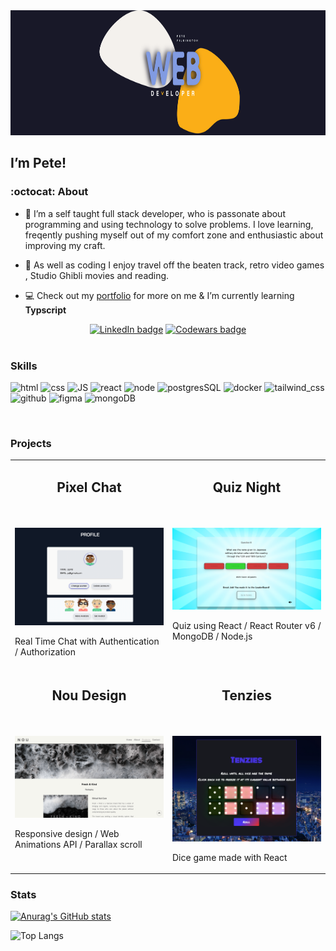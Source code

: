 <img src='./images/petes-projectgithub-10.svg' alt='banner' width='1000' height='200'/> 

##  I’m Pete! 
 
### :octocat: About 
- 👀 I’m a self taught full stack developer, who is passonate about programming and using technology to solve problems. I love learning, freqently pushing myself out of my comfort zone and enthusiastic about improving my craft. 

- 👾 As well as coding I enjoy travel off the beaten track, retro video games , Studio Ghibli movies and reading.

- :computer: Check out my [portfolio](https://peterpilkington.com) for more on me & I’m currently learning **Typscript** 


<div align='center'>
<a href='https://www.linkedin.com/in/peter-pilkington-322262107/' target="_blank"><img src='https://img.shields.io/badge/LinkedIn-0077B5?style=for-the-badge&logo=linkedin&logoColor=white' alt='LinkedIn badge'></a>
<a href='https://www.codewars.com/users/Pete7891' target="_blank"><img src='https://img.shields.io/badge/Codewars-B1361E?style=for-the-badge&logo=Codewars&logoColor=white' alt='Codewars badge'></a>
</div>
<br>





### Skills
<p align='left'>
<img src='https://img.icons8.com/color/2x/html-5--v2.png' alt='html' height='50px'/>
<img src='https://img.icons8.com/color/2x/css3.png' alt='css' height='50px'/>
<img src='https://img.icons8.com/color/2x/javascript.png' alt='JS' height='50px'/>
<img src='https://img.icons8.com/plasticine/2x/react.png' alt='react' height='50px'/>
<img src='https://img.icons8.com/color/2x/nodejs.png' alt='node' height='50px'/>
<img src='https://img.icons8.com/color/2x/postgreesql.png' alt='postgresSQL' height='50px'/>
<img src='https://img.icons8.com/fluency/2x/docker.png' alt='docker' height='50px'/>
<img src="https://img.icons8.com/color/48/tailwind_css.png" alt="tailwind_css" height="50"/>
<img src='https://img.icons8.com/color-glass/2x/github.png' alt='github' height='50px'/>
<img src='https://img.icons8.com/color/2x/figma.png' alt='figma' height='50px'/>
<img src='https://img.icons8.com/color/344/mongodb.png' alt='mongoDB' height='50px'/>
</p> 
<br>



### Projects
<table align="center">
    <tr>
        <td valign="top" width="50%">
            <h2 align="center">Pixel Chat</h2>
            <br>
            <br>
            <div>
            <a href='https://pilks-pixel-chat.netlify.app/'><img width="100%" src="./images/chat.png" alt="chat screenshot" width="300" ></a>
            </div>
            <p>Real Time Chat with Authentication / Authorization</p>
        </td>
        <td valign="top" width="50%">
            <h2 align="center">Quiz Night</h2>
            <br>
            <br>
            <div height='275'>
            <a href='https://pete-quiz-night.netlify.app/'><img width="100%" height='100%' src="./images/quiz.png" alt="Quiz screenshot"></a>
            </div>
            <p>Quiz using React / React Router v6 / MongoDB / Node.js </p>
        </td>
    </tr>
        <td valign="top" width="50%">
            <h2 align="center">Nou Design</h2>
            <br>
            <br>
            <div height='275'>
            <a href='https://noudesignstudio.vercel.app/'><img width="100%" height='100%' src="./images/nou.png" alt="nou design screenshot"></a>
            </div>
            <p>Responsive design / Web Animations API / Parallax scroll</p>
        </td>
        <td valign="top" width="50%">
            <h2 align="center">Tenzies</h2>
            <br>
            <br>
            <div>
            <a href='https://pilks-pixel.github.io/Tenzies-game/'><img width="100%" src="./images/tenzies.png" alt="tenzies screenshot" width="300" ></a>
            </div>
            <p>Dice game made with React</p>
        </td>
    <tr>
    </tr>
</table>

### Stats 

[![Anurag's GitHub stats](https://github-readme-stats.vercel.app/api?username=pilks-pixel&show_icons=true&theme=tokyonight)](https://github.com/anuraghazra/github-readme-stats)


![Top Langs](https://github-readme-stats.vercel.app/api/top-langs/?username=pilks-pixel&layout=compact&theme=tokyonight)





<!---
Pilks-pixel/Pilks-pixel is a ✨ special ✨ repository because its `README.md` (this file) appears on your GitHub profile.
You can click the Preview link to take a look at your changes.
--->
